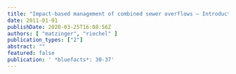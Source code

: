 ```yaml
---
title: "Impact-based management of combined sewer overflows – Introduction to a flexible planning instrument"
date: 2011-01-01
publishDate: 2020-03-25T16:08:56Z
authors: [ "matzinger", "riechel" ]
publication_types: ["2"]
abstract: ""
featured: false
publication: ' *bluefacts*: 30-37'
---
```



